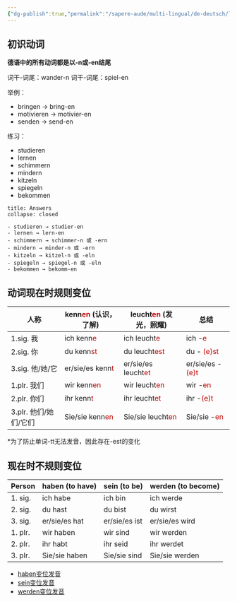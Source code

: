 ```yaml
---
{"dg-publish":true,"permalink":"/sapere-aude/multi-lingual/de-deutsch/lektion-3/","dgPassFrontmatter":true}
---
```


## 初识动词
**德语中的所有动词都是以-n或-en结尾**

词干-词尾：wander-n
词干-词尾：spiel-en

举例：
- bringen → bring-en
- motivieren → motivier-en
- senden → send-en

练习：
- studieren
- lernen
- schimmern
- mindern
- kitzeln
- spiegeln
- bekommen

```ad-done
title: Answers
collapse: closed

- studieren → studier-en 
- lernen → lern-en
- schimmern → schimmer-n 或 -ern
- mindern → minder-n 或 -ern
- kitzeln → kitzel-n 或 -eln
- spiegeln → spiegel-n 或 -eln
- bekommen → bekomm-en

```

## 动词现在时规则变位
| 人称              | kenn<font color="#c00000">en</font> (认识，了解)  | leucht<font color="#c00000">en</font> (发光，照耀)                                | 总结                                           |
| --------------- | -------------------------------------------- | ----------------------------------------------- | -------------------------------------------- |
| 1.sig. 我        | ich kenn<font color="#c00000">e</font>       | ich leucht<font color="#c00000">e</font>        | ich -<font color="#c00000">e</font>          |
| 2.sig. 你        | du kenn<font color="#c00000">st</font>       | du leucht<font color="#c00000">est</font>       | du - <font color="#c00000">(e)st</font>      |
| 3.sig. 他/她/它    | er/sie/es kenn<font color="#c00000">t</font> | er/sie/es leucht<font color="#c00000">et</font> | er/sie/es -<font color="#c00000">(e)t</font> |
| 1.plr. 我们       | wir kenn<font color="#c00000">en</font>      | wir leucht<font color="#c00000">en</font>       | wir -<font color="#c00000">en</font>         |
| 2.plr. 你们       | ihr kenn<font color="#c00000">t</font>       | ihr leucht<font color="#c00000">et</font>       | ihr -<font color="#c00000">(e)t</font>       |
| 3.plr. 他们/她们/它们 | Sie/sie kenn<font color="#c00000">en</font>  | Sie/sie leucht<font color="#c00000">en</font>   | Sie/sie -<font color="#c00000">en</font>     |

*为了防止单词-tt无法发音，因此存在-est的变化

## 现在时不规则变位

| Person  | haben (to have) | sein (to be)  | werden (to become) |
|---------|-----------------|---------------|--------------------|
| 1. sig. | ich habe        | ich bin       | ich werde          |
| 2. sig. | du hast         | du bist       | du wirst           |
| 3. sig. | er/sie/es hat   | er/sie/es ist | er/sie/es wird     |
| 1. plr. | wir haben       | wir sind      | wir werden         |
| 2. plr. | ihr habt        | ihr seid      | ihr werdet         |
| 3. plr. | Sie/sie haben   | Sie/sie sind  | Sie/sie werden     |
- [haben变位发音](https://www.godic.net/dicts/cg/haben?forcecg=true)
- [sein变位发音](https://www.godic.net/dicts/de/sein)
- [werden变位发音](https://www.godic.net/dicts/de/werden)

